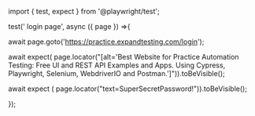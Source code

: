 import { test, expect } from '@playwright/test';

test(' login page', async ({ page }) =>{
 
await page.goto('https://practice.expandtesting.com/login');

await expect(
  page.locator("[alt='Best Website for Practice Automation Testing: Free UI and REST API Examples and Apps. Using Cypress, Playwright, Selenium, WebdriverIO and Postman.']")).toBeVisible();
  
await expect (
  page.locator("text=SuperSecretPassword!")).toBeVisible();

});
